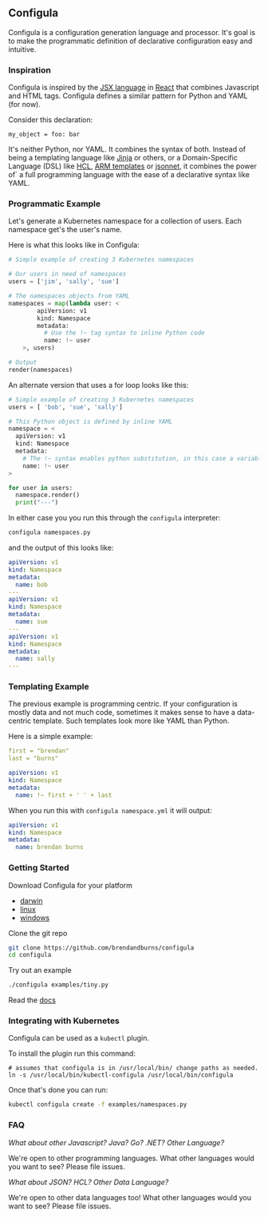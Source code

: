 ## Configula

Configula is a configuration generation language and processor. It's goal is to make the programmatic
definition of declarative configuration easy and intuitive.

### Inspiration
Configula is inspired by the [JSX language](https://reactjs.org/docs/introducing-jsx.html) in [React](https://reactjs.org) that combines Javascript and HTML tags. Configula
defines a similar pattern for Python and YAML (for now).

Consider this declaration:
```
my_object = foo: bar
```

It's neither Python, nor YAML. It combines the syntax of both. Instead of being a templating language like [Jinja](https://www.palletsprojects.com/p/jinja/) or others, or a Domain-Specific Language (DSL) like [HCL](https://www.terraform.io/docs/configuration/syntax.html), [ARM templates](https://docs.microsoft.com/en-us/azure/azure-resource-manager/templates/template-syntax) or [jsonnet](https://jsonnet.org/), it combines the power of`
a full programming language with the ease of a declarative syntax like YAML.

### Programmatic Example

Let's generate a Kubernetes namespace for a collection of users. Each namespace get's the user's name.

Here is what this looks like in Configula:

```python
# Simple example of creating 3 Kubernetes namespaces

# Our users in need of namespaces
users = ['jim', 'sally', 'sue']

# The namespaces objects from YAML
namespaces = map(lambda user: <
        apiVersion: v1
        kind: Namespace
        metadata:
          # Use the !~ tag syntax to inline Python code
          name: !~ user
    >, users)

# Output
render(namespaces)
```

An alternate version that uses a for loop looks like this:

```python
# Simple example of creating 3 Kubernetes namespaces
users = [ 'bob', 'sue', 'sally']

# This Python object is defined by inline YAML
namespace = <
  apiVersion: v1
  kind: Namespace
  metadata:
    # The !~ syntax enables python substitution, in this case a variable named `userName`
    name: !~ user
>

for user in users:
  namespace.render()
  print("---")
```

In either case you you run this through the `configula` interpreter:
```sh
configula namespaces.py
```

and the output of this looks like:

```yaml
apiVersion: v1
kind: Namespace
metadata:
  name: bob
---
apiVersion: v1
kind: Namespace
metadata:
  name: sue
---
apiVersion: v1
kind: Namespace
metadata:
  name: sally
---
```

### Templating Example
The previous example is programming centric. If your configuration is mostly data and not much code, sometimes it makes
sense to have a data-centric template. Such templates look more like YAML than Python.

Here is a simple example:

```yaml
first = "brendan"
last = "burns"

apiVersion: v1
kind: Namespace
metadata:
  name: !~ first + ' ' + last
```

When you run this with `configula namespace.yml` it will output:

```yaml
apiVersion: v1
kind: Namespace
metadata:
  name: brendan burns
```


### Getting Started
Download Configula for your platform
* [darwin](https://github.com/brendandburns/configula/releases/download/0.0.3/darwin.tgz)
* [linux](https://github.com/brendandburns/configula/releases/download/0.0.3/linux.tgz)
* [windows](https://github.com/brendandburns/configula/releases/download/0.0.3/windows.zip)

Clone the git repo
```sh
git clone https://github.com/brendandburns/configula
cd configula
```

Try out an example

```sh
./configula examples/tiny.py
```

Read the [docs](https://github.com/brendandburns/configula/tree/master/docs)

### Integrating with Kubernetes
Configula can be used as a `kubectl` plugin.

To install the plugin run this command:

```
# assumes that configula is in /usr/local/bin/ change paths as needed.
ln -s /usr/local/bin/kubectl-configula /usr/local/bin/configula
```

Once that's done you can run:

```sh
kubectl configula create -f examples/namespaces.py
```

### FAQ
*What about other Javascript? Java? Go? .NET? Other Language?*

We're open to other programming languages. What other languages would you want to see? Please file issues.

*What about JSON? HCL? Other Data Language?*

We're open to other data languages too! What other languages would you want to see? Please file issues.


